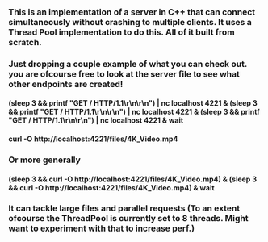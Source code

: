 ### This is an implementation of a server in C++ that can connect simultaneously without crashing to multiple clients. It uses a Thread Pool implementation to do this. All of it built from scratch. 

### Just dropping a couple example of what you can check out. you are ofcourse free to look at the server file to see what other endpoints are created!

#### (sleep 3 && printf "GET / HTTP/1.1\r\n\r\n") | nc localhost 4221 & (sleep 3 && printf "GET / HTTP/1.1\r\n\r\n") | nc localhost 4221 & (sleep 3 && printf "GET / HTTP/1.1\r\n\r\n") | nc localhost 4221 & wait

#### curl -O http://localhost:4221/files/4K_Video.mp4 

### Or more generally 

#### (sleep 3 && curl -O http://localhost:4221/files/4K_Video.mp4) &  (sleep 3 && curl -O http://localhost:4221/files/4K_Video.mp4) & wait

### It can tackle large files and parallel requests (To an extent ofcourse the ThreadPool is currently set to 8 threads. Might want to experiment with that to increase perf.)